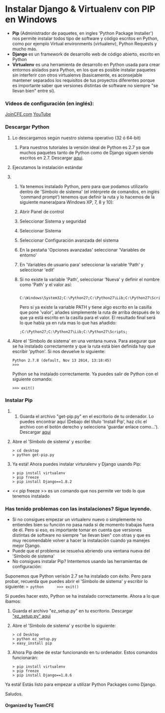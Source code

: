 # Instalar Django & Virtualenv con PIP en Windows

- **Pip** (Administrador de paquetes, en ingles 'Python Package Installer')  nos permite instalar todos tipo de software y código escritos en Python, como por ejemplo Virtual environments (virtualenv), Python Requests y mucho más.
- **Django** es un framework de desarrollo web de código abierto, escrito en Python
- **Virtualenv** es una herramienta de desarrollo en Python usada para crear entornos aislados para Python, en los que es posible instalar paquetes sin interferir con otros virtualenvs (basicamente, es aconsejable mantener separados los requisitos de tus proyectos diferentes porque es importante saber que versiones distintas de software no siempre "se llevan bien" entre sí).  


### Videos de configuración (en inglés):

[JoinCFE.com](https://codingforentrepreneurs.com/projects/#setup)
[YouTube](https://www.youtube.com/user/CodingEntrepreneurs/playlists?shelf_id=7&view=50&sort=dd)


### Descargar Python

1. Lo descargamos según nuestro sistema operativo (32 ó 64-bit)
    1. Para nuestros tutoriales la versión ideal de Python es 2.7 ya que muchos paquetes tanto de Python como de Django siguen siendo escritos en 2.7. Descargar [aqui](https://www.python.org/downloads/release/python-278/).

2. Ejecutamos la instalación estándar

3. 1.   Ya tenemos instalado Python, pero para que podamos utilizarlo dentro de 'Símbolo de sistema' (el intérprete de comandos, en inglés 'command prompt') tenemos que definir la ruta y lo hacemos de la siguiente manera(para Windows XP, 7, 8 y 10):
    1. Abrir Panel de control
    2. Seleccionar Sistema y seguridad  
    3. Seleccionar Sistema 
    4. Seleccionar Configuración avanzada del sistema
    5. En la pestaña 'Opciones avanzadas' seleccionar 'Variables de entorno'
    6. En 'Variables de usuario para' seleccionar la variable 'Path' y seleccionar 'edit'
    7. Si no existe la variable 'Path', seleccionar 'Nueva' y definir el nombre como 'Path' y el valor así:
        ```
         C:\Windows\System32;C:\Python27;C:\Python27\Lib;C:\Python27\Scripts;
        ```

        Pero si ya existe la variable PATH y tiene algo escrito en la casilla que pone 'valor',  añades simplemente la ruta de arriba después de lo que ya está escrito en la casilla para el valor. El resultado final será lo que había ya en ruta mas lo que has añadido:

        ```
        ;C:\Python27;C:\Python27\Lib;C:\Python27\Scripts;
        ```



4. Abre el 'Símbolo de sistema' en una ventana nueva. Para asegurar que se ha instalado correctamente y que la ruta está bien definida hay que escribir 'python'. Si nos devuelve lo siguiente:

    ```
    Python 2.7.8 (default, Nov 13 2014, 13:18:45)
    >>> 
    ``` 

    Python se ha instalado correctamente. Ya puedes salir de Python con el siguiente comando:

    ```
    >>> exit()
    ```

### Instalar Pip

1. 1.   Guarda el archivo "get-pip.py" en el escritorio de tu ordenador. Lo puedes encontrar aquí (Debajo del título 'Install Pip', haz clic el archivo con el botón derecho y selecciona 'guardar enlace como...'). Descargar [aqui](http://pip.readthedocs.org/en/latest/installing.html)


2. Abre el 'Símbolo de sistema' y escribe:
    ```
    > cd desktop
    > python get-pip.py
    ```

3. Ya está! Ahora puedes instalar virturalenv y Django usando Pip:
    ```
    > pip install virtualenv
    > pip freeze
    > pip install Django==1.8.2
    ```

* << pip freeze >> es un comando que nos permite ver todo lo que tenemos instalado 




### Has tenido problemas con las instalaciones? Sigue leyendo.


- Si no consigues empezar un virtualenv nuevo o simplemente no entiendes bien su función no pasa nada si de momento trabajas fuera de él. Pero si eso, es importante tomar en cuenta que versiones distintas de software no siempre "se llevan bien" con otras y que es muy recomendable volver a hacer la instalación cuando ya manejes mejor Django.
- Puede que el problema se resuelva abriendo una ventana nueva del 'Símbolo de sistema'
- No consigues instalar Pip? Intentemos usando las herramientas de configuración:



Suponemos que Python verisón 2.7 se ha instalado con éxito. Pero para probar, recuerda que puedes abrir el 'Símbolo de sistema' y escribir lo siguiente:
    ```
    > python	 
    >>> exit() 
    ```

Si puedes hacer esto, Python se ha instalado correctamente. Ahora a lo que íbamos:
1.  Guarda el archivo "ez_setup.py" en tu escritorio. Descargar ["ez_setup.py" aqui](https://bootstrap.pypa.io/ez_setup.py)
2.  Abre el 'Símbolo de sistema' y escribe lo siguiente:
    ```
    > cd Desktop
    > python ez_setup.py
    > easy_install pip
    ```

3. Ahora Pip debe de estar funcionando en tu ordenador. Estos comandos funcionarán:
    ```
    > pip install virtualenv
    > pip freeze
    > pip install Django==1.8.6
    ```


Ya está! Estás listo para empezar a utilizar Python Packages como Django.

Saludos.


#### Organized by TeamCFE

